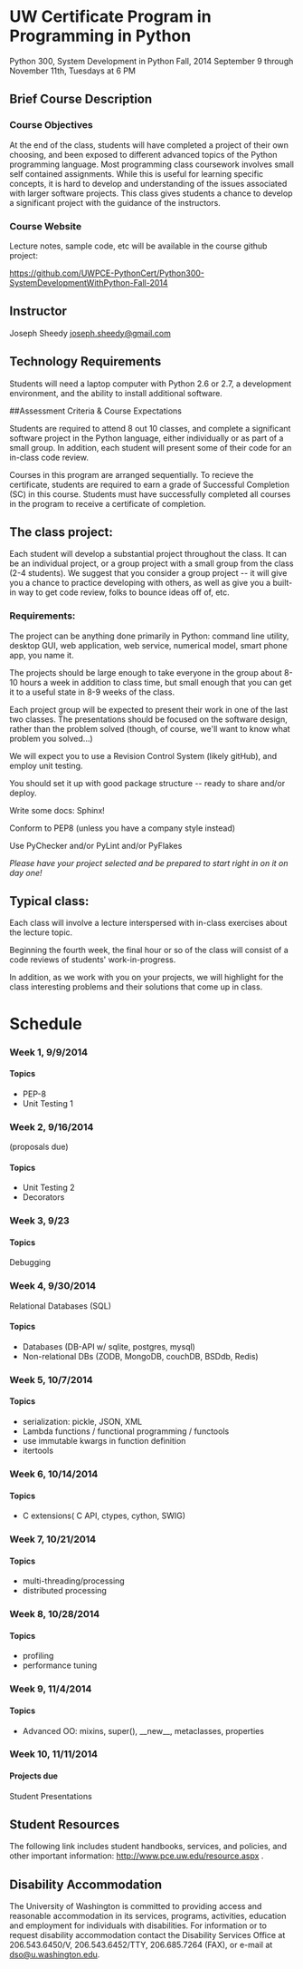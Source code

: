 # UW Certificate Program in  Programming in Python 

Python 300, System Development in Python
Fall, 2014 
September 9 through November 11th, Tuesdays at 6 PM 

## Brief Course Description

### Course Objectives

At the end of the class, students will have completed a project of their own choosing, and been exposed to different advanced topics of the Python programming language. Most programming class coursework involves small self contained assignments. While this is useful for learning specific concepts, it is hard to develop and understanding of the issues associated with larger software projects. This class gives students a chance to develop a significant project with the guidance of the instructors.

### Course Website
Lecture notes, sample code, etc will be available in the course github project:

https://github.com/UWPCE-PythonCert/Python300-SystemDevelopmentWithPython-Fall-2014


## Instructor
Joseph Sheedy   <joseph.sheedy@gmail.com>


## Technology Requirements
Students will need a laptop computer with Python 2.6 or 2.7, a development environment, and the ability to install additional software.


##Assessment Criteria & Course Expectations

Students are required to attend 8 out 10 classes, and complete a significant software project in the Python language, either individually or as part of a small group. In addition, each student will present some of their code for an in-class code review.

Courses in this program are arranged sequentially.  To recieve the certificate, students are required to earn a grade of Successful Completion (SC) in this course. Students must have  successfully completed all courses in the program to receive a certificate of completion.


## The class project:

Each student will develop a substantial project throughout the class. It can be an individual project, or a group project with a small group from the class (2-4 students). We suggest that you consider a group project -- it will give you a chance to practice developing with others, as well as give you a built-in way to get code review, folks to bounce ideas off of, etc.

### Requirements:

The project can be anything done primarily in Python: command line utility, desktop GUI, web application, web service, numerical model, smart phone app, you name it. 

The projects should be large enough to take everyone in the group about 8-10 hours a week in addition to class time, but small enough that you can get it to a useful state in 8-9 weeks of the class.

Each project group will be expected to present their work in one of the last two classes. The presentations should be focused on the software design, rather than the problem solved (though, of course, we'll want to know what problem you solved...)

We will expect you to use a Revision Control System (likely gitHub), and employ unit testing.

You should set it up with good package structure -- ready to share and/or deploy.

Write some docs: Sphinx!

Conform to PEP8 (unless you have a company style instead)

Use PyChecker and/or PyLint and/or PyFlakes

*Please have your project selected and be prepared to start right in on it on day one!*

## Typical class:

Each class will involve a lecture interspersed with in-class exercises about the lecture topic. 

Beginning the fourth week, the final hour or so of the class will consist of a code reviews of students' work-in-progress.

In addition, as we work with you on your projects, we will highlight for the class interesting problems and their solutions that come up in class.


# Schedule

### Week 1, 9/9/2014

#### Topics 

- PEP-8
- Unit Testing 1

### Week 2, 9/16/2014

(proposals due)
#### Topics 
- Unit Testing 2
- Decorators

### Week 3, 9/23

#### Topics
Debugging

### Week 4, 9/30/2014
Relational Databases (SQL)

#### Topics 
- Databases (DB-API w/ sqlite, postgres, mysql)
- Non-relational DBs (ZODB, MongoDB, couchDB, BSDdb, Redis)


### Week 5, 10/7/2014

#### Topics 
- serialization: pickle, JSON, XML
- Lambda functions / functional programming / functools
- use immutable kwargs in function definition
- itertools

### Week 6, 10/14/2014

#### Topics 
- C extensions( C API, ctypes, cython, SWIG)

### Week 7, 10/21/2014

#### Topics 

- multi-threading/processing
- distributed processing

### Week 8, 10/28/2014

#### Topics 

- profiling
- performance tuning

### Week 9, 11/4/2014

#### Topics

- Advanced OO: mixins, super(), \_\_new\_\_, metaclasses, properties

### Week 10, 11/11/2014

#### Projects due

Student Presentations

## Student Resources
The following link includes student handbooks, services, and policies, and other important information: http://www.pce.uw.edu/resource.aspx .

## Disability Accommodation
The University of Washington is committed to providing access and reasonable accommodation in its services, programs, activities, education and employment for individuals with disabilities. For information or to request disability accommodation contact the Disability Services Office at 206.543.6450/V, 206.543.6452/TTY, 206.685.7264 (FAX), or e-mail at dso@u.washington.edu.
